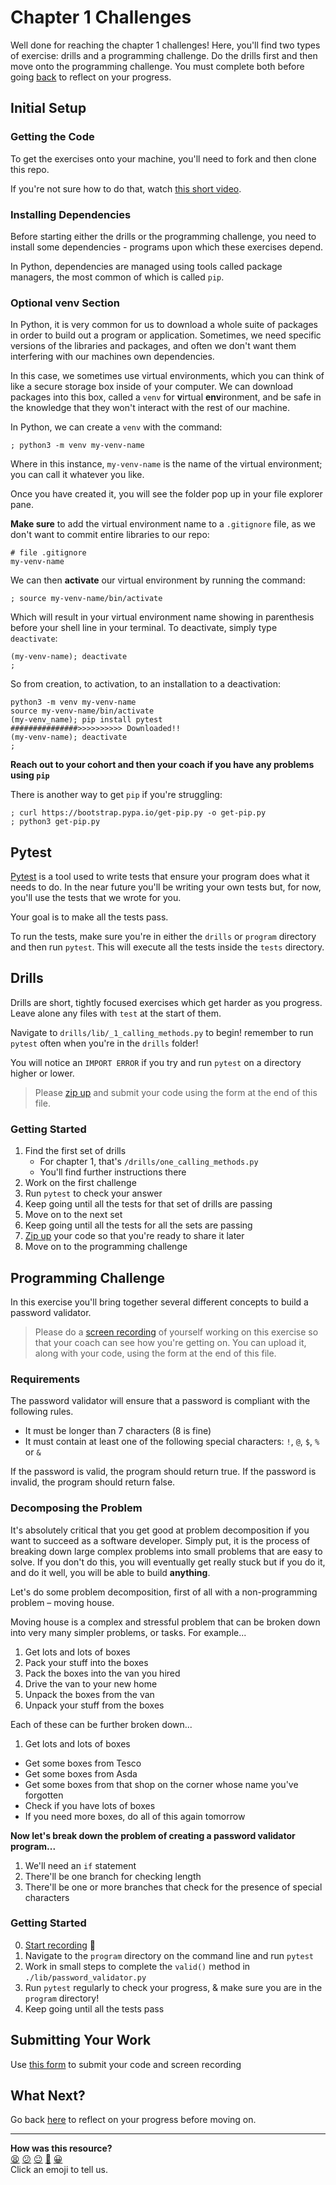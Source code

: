 # Chapter 1 Challenges

Well done for reaching the chapter 1 challenges! Here, you'll find two types of exercise: drills and a programming challenge. Do the drills first and then move onto the programming challenge. You must complete both before going [back](../09_putting_it_into_practice.md) to reflect on your progress.

## Initial Setup

### Getting the Code

To get the exercises onto your machine, you'll need to fork and then clone this repo.

If you're not sure how to do that, watch [this short video](https://youtu.be/QWV5-UNNSLI).

### Installing Dependencies

Before starting either the drills or the programming challenge, you need to install some dependencies - programs upon which these exercises depend.

In Python, dependencies are managed using tools called package managers, the most common of which is called `pip`.  

### Optional venv Section

In Python, it is very common for us to download a whole suite of packages in order to build out a program or application. Sometimes, we need specific versions of the libraries and packages, and often we don't want them interfering with our machines own dependencies. 

In this case, we sometimes use virtual environments, which you can think of like a secure storage box inside of your computer. We can download packages into this box, called a `venv` for **v**irtual **env**ironment, and be safe in the knowledge that they won't interact with the rest of our machine.

In Python, we can create a `venv` with the command:

``` shell
; python3 -m venv my-venv-name
```

Where in this instance, `my-venv-name` is the name of the virtual environment; you can call it whatever you like.

Once you have created it, you will see the folder pop up in your file explorer pane. 

**Make sure** to add the virtual environment name to a `.gitignore` file, as we don't want to commit entire libraries to our repo:

``` 
# file .gitignore
my-venv-name
```

We can then __activate__ our virtual environment by running the command:

``` shell 
; source my-venv-name/bin/activate
```

Which will result in your virtual environment name showing in parenthesis before your shell line in your terminal. To deactivate, simply type `deactivate`:

``` shell
(my-venv-name); deactivate
;
```

So from creation, to activation, to an installation to a deactivation:

```shell
python3 -m venv my-venv-name
source my-venv-name/bin/activate
(my-venv_name); pip install pytest
###############>>>>>>>>>> Downloaded!!
(my-venv-name); deactivate
;
```

**Reach out to your cohort and then your coach if you have any problems using `pip`**

There is another way to get `pip` if you're struggling:

``` shell
; curl https://bootstrap.pypa.io/get-pip.py -o get-pip.py
; python3 get-pip.py
```

## Pytest

[Pytest](https://docs.pytest.org/en) is a tool used to write tests that ensure your program does what it needs to do. In the near future you'll be writing your own tests but, for now, you'll use the tests that we wrote for you.

Your goal is to make all the tests pass.

To run the tests, make sure you're in either the `drills` or `program` directory and then run `pytest`. This will execute all the tests inside the `tests` directory.



## Drills

Drills are short, tightly focused exercises which get harder as you progress. Leave alone any files with `test` at the start of them.

Navigate to `drills/lib/_1_calling_methods.py` to begin! remember to run `pytest` often when you're in the `drills` folder! 

You will notice an `IMPORT ERROR` if you try and run `pytest` on a directory higher or lower.

> Please [zip up](../../pills/creating_zipfiles.md) and submit your code using the form at the end of this file.

### Getting Started

1. Find the first set of drills
    * For chapter 1, that's `/drills/one_calling_methods.py`
    * You'll find further instructions there
2. Work on the first challenge
3. Run `pytest` to check your answer
4. Keep going until all the tests for that set of drills are passing
5. Move on to the next set
6. Keep going until all the tests for all the sets are passing
7. [Zip up](../../pills/creating_zipfiles.md) your code so that you're ready to share it later
8. Move on to the programming challenge



## Programming Challenge

In this exercise you'll bring together several different concepts to build a password validator.

> Please do a [screen recording](../../pills/screen_recordings.md) of yourself working on this exercise so that your coach can see how you're getting on. You can upload it, along with your code, using the form at the end of this file.

### Requirements

The password validator will ensure that a password is compliant with the following rules.

- It must be longer than 7 characters (8 is fine)
- It must contain at least one of the following special characters: `!`, `@`, `$`, `%` or `&`

If the password is valid, the program should return true.  If the password is invalid, the program should return false.

### Decomposing the Problem

It's absolutely critical that you get good at problem decomposition if you want to succeed as a software developer. Simply put, it is the process of breaking down large complex problems into small problems that are easy to solve. If you don't do this, you will eventually get really stuck but if you do it, and do it well, you will be able to build **anything**.

Let's do some problem decomposition, first of all with a non-programming problem – moving house.

Moving house is a complex and stressful problem that can be broken down into very many simpler problems, or tasks. For example...

1. Get lots and lots of boxes
2. Pack your stuff into the boxes
3. Pack the boxes into the van you hired
4. Drive the van to your new home
5. Unpack the boxes from the van
6. Unpack your stuff from the boxes

Each of these can be further broken down...

1. Get lots and lots of boxes
- Get some boxes from Tesco
- Get some boxes from Asda
- Get some boxes from that shop on the corner whose name you've forgotten
- Check if you have lots of boxes
- If you need more boxes, do all of this again tomorrow

**Now let's break down the problem of creating a password validator program...**

1. We'll need an `if` statement
2. There'll be one branch for checking length
3. There'll be one or more branches that check for the presence of special characters

### Getting Started
0. [Start recording](../../pills/screen_recordings.md) 🎥
1. Navigate to the `program` directory on the command line and run `pytest`
2. Work in small steps to complete the `valid()` method in `./lib/password_validator.py`
3. Run `pytest` regularly to check your progress, & make sure you are in the `program` directory!
4. Keep going until all the tests pass

## Submitting Your Work

Use [this form](https://airtable.com/shr6mk28x0fy3OrxN?prefill_Item=rubyf_ch1) to submit your code and screen recording

## What Next?

Go back [here](../09_putting_chapter_1_into_practice.ed.md#reflect-and-review) to reflect on your progress before moving on.


<!-- BEGIN GENERATED SECTION DO NOT EDIT -->

---

**How was this resource?**  
[😫](https://airtable.com/shrUJ3t7KLMqVRFKR?prefill_Repository=makersacademy%2Fpython_foundations&prefill_File=chapter1%2Fchallenges%2FREADME.md&prefill_Sentiment=😫) [😕](https://airtable.com/shrUJ3t7KLMqVRFKR?prefill_Repository=makersacademy%2Fpython_foundations&prefill_File=chapter1%2Fchallenges%2FREADME.md&prefill_Sentiment=😕) [😐](https://airtable.com/shrUJ3t7KLMqVRFKR?prefill_Repository=makersacademy%2Fpython_foundations&prefill_File=chapter1%2Fchallenges%2FREADME.md&prefill_Sentiment=😐) [🙂](https://airtable.com/shrUJ3t7KLMqVRFKR?prefill_Repository=makersacademy%2Fpython_foundations&prefill_File=chapter1%2Fchallenges%2FREADME.md&prefill_Sentiment=🙂) [😀](https://airtable.com/shrUJ3t7KLMqVRFKR?prefill_Repository=makersacademy%2Fpython_foundations&prefill_File=chapter1%2Fchallenges%2FREADME.md&prefill_Sentiment=😀)  
Click an emoji to tell us.

<!-- END GENERATED SECTION DO NOT EDIT -->
